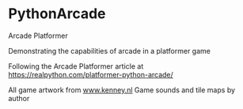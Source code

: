 # PythonArcade
Arcade Platformer

Demonstrating the capabilities of arcade in a platformer game

Following the Arcade Platformer article
at https://realpython.com/platformer-python-arcade/


All game artwork from www.kenney.nl
Game sounds and tile maps by author